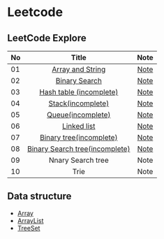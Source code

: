 # Leetcode
## LeetCode Explore
| No | Title | Note | 
| :----- | :-----: | :----------: | 
| 01 | [Array and String](https://leetcode.com/explore/learn/card/array-and-string/)|[Note](https://github.com/Cecilia-xu/Leetcode/blob/master/LeetCodeExplore/Array%20and%20String.md)| 
| 02 | [Binary Search](https://leetcode.com/explore/learn/card/binary-search/)|[Note](https://github.com/Cecilia-xu/Leetcode/blob/master/LeetCodeExplore/Binary%20Search.md)|
| 03 | [Hash table (incomplete)](https://leetcode.com/explore/learn/card/hash-table/)|[Note](https://github.com/Cecilia-xu/Leetcode/blob/master/LeetCodeExplore/Hash%20table.md)|
| 04 | [Stack(incomplete)](https://leetcode.com/explore/learn/card/queue-stack/230/usage-stack/1369/)|[Note](https://github.com/Cecilia-xu/Leetcode/blob/master/LeetCodeExplore/Stack.md)|
| 05 | [Queue(incomplete)](https://leetcode.com/explore/learn/card/queue-stack/228/first-in-first-out-data-structure/)|[Note](https://github.com/Cecilia-xu/Leetcode/blob/master/LeetCodeExplore/Queue.md)|
| 06 | [Linked list](https://leetcode.com/explore/learn/card/linked-list/)|[Note](https://github.com/Cecilia-xu/Leetcode/blob/master/LeetCodeExplore/Linked%20list.md)|
| 07 | [Binary tree(incomplete)](https://leetcode.com/explore/learn/card/data-structure-tree/)|[Note]()|
| 08 | [Binary Search tree(incomplete)](https://leetcode.com/explore/learn/card/introduction-to-data-structure-binary-search-tree/)|[Note](https://github.com/Cecilia-xu/Leetcode/blob/master/LeetCodeExplore/Binary%20search%20tree.md)|
| 09| Nnary Search tree|Note|
| 10 |Trie|Note|
## Data structure 
- [Array](https://github.com/Cecilia-xu/Leetcode/blob/master/DataStructure/Array.md)
- [ArrayList](https://github.com/Cecilia-xu/Leetcode/blob/master/DataStructure/ArrayList.md)
- [TreeSet](https://github.com/Cecilia-xu/Leetcode/blob/master/DataStructure/TreeSet.md)

